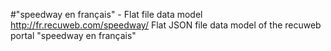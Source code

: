 #"speedway en français" - Flat file data model
http://fr.recuweb.com/speedway/
Flat JSON file data model of the recuweb portal "speedway en français"

